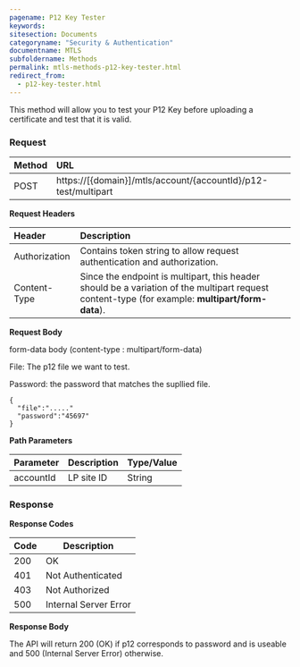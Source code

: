 ```yaml
---
pagename: P12 Key Tester
keywords:
sitesection: Documents
categoryname: "Security & Authentication"
documentname: MTLS 
subfoldername: Methods
permalink: mtls-methods-p12-key-tester.html
redirect_from:
  - p12-key-tester.html
---
```


This method will allow you to test your P12 Key before uploading a certificate and test that it is valid.

### Request

 |Method|      URL|  
 |:--------  |:---  |
 |POST|  https://[{domain}]/mtls/account/{accountId}/p12-test/multipart |


**Request Headers**

 |Header         |Description  |
 |:------|        :--------  |
 |Authorization|    Contains token string to allow request authentication and authorization.  |
 |Content-Type|     Since the endpoint is multipart, this header should be a variation of the multipart request content-type (for example: **multipart/form-data**).  |
 

**Request Body**

form-data body (content-type : multipart/form-data)

File: The p12 file we want to test.

Password: the password that matches the supllied file.

```
{
  "file":"....."
  "password":"45697"
}
```

**Path Parameters**

 |Parameter|  Description|  Type/Value |
 |:------    |:--------    |:--------|
 |accountId|  LP site ID |   String |

### Response

**Response Codes**

| Code | Description           |
|------|-----------------------|
| 200  | OK                    |
| 401  | Not Authenticated     |
| 403  | Not Authorized        |
| 500  | Internal Server Error |



**Response Body**

The API will return 200 (OK) if p12 corresponds to password and is useable and 500 (Internal Server Error) otherwise.
